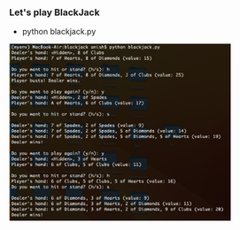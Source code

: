 ### Let's play BlackJack

- python blackjack.py

<img src="blackjack.png" alt="drawing" width="400"/>

